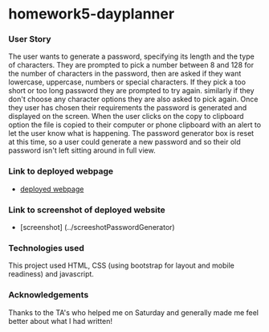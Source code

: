 # homework5-dayplanner

### User Story
The user wants to generate a password, specifying its length and the type of characters. They are prompted to pick a number between 8 and 128 for the number of characters in the password, then are asked if they want lowercase, uppercase, numbers or special characters. If they pick a too short or too long password they are prompted to try again. similarly if they don't choose any character options they are also asked to pick again. 
Once they user has chosen their requirements the password is generated and displayed on the screen. 
When the user clicks on the copy to clipboard option the file is copied to their computer or phone clipboard with an alert to let the user know what is happening. The password generator box is reset at this time, so a user could generate a new password and so their old password isn't left sitting around in full view. 

### Link to deployed webpage
 * [deployed webpage](https://dropcat13.github.io/homework5)

### Link to screenshot of deployed website
 * [screenshot] (../screeshotPasswordGenerator)

### Technologies used
This project used HTML, CSS (using bootstrap for layout and mobile readiness) and javascript. 

### Acknowledgements 

Thanks to the TA's who helped me on Saturday and generally made me feel better about what I had written!